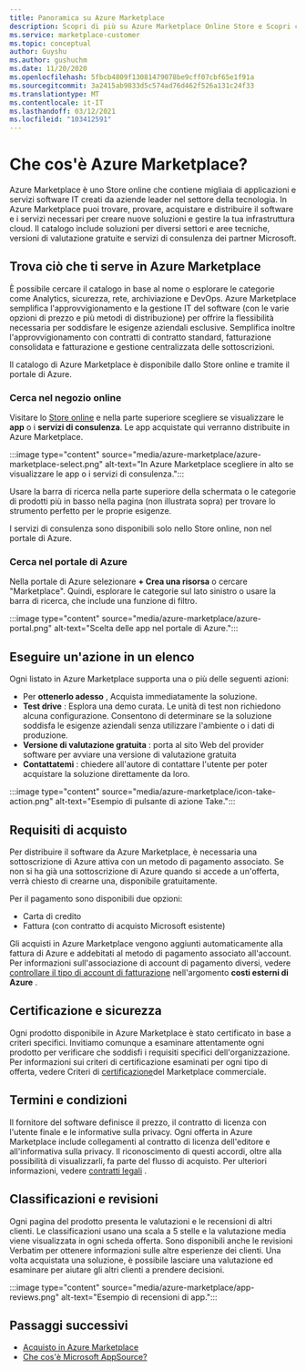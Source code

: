 ```yaml
---
title: Panoramica su Azure Marketplace
description: Scopri di più su Azure Marketplace Online Store e Scopri come trovare e provare software e soluzioni.
ms.service: marketplace-customer
ms.topic: conceptual
author: Guyshu
ms.author: gushuchm
ms.date: 11/20/2020
ms.openlocfilehash: 5fbcb4809f13081479078be9cff07cbf65e1f91a
ms.sourcegitcommit: 3a2415ab9833d5c574ad76d462f526a131c24f33
ms.translationtype: MT
ms.contentlocale: it-IT
ms.lasthandoff: 03/12/2021
ms.locfileid: "103412591"
---
```

# <a name="what-is-azure-marketplace"></a>Che cos'è Azure Marketplace?

Azure Marketplace è uno Store online che contiene migliaia di applicazioni e servizi software IT creati da aziende leader nel settore della tecnologia. In Azure Marketplace puoi trovare, provare, acquistare e distribuire il software e i servizi necessari per creare nuove soluzioni e gestire la tua infrastruttura cloud. Il catalogo include soluzioni per diversi settori e aree tecniche, versioni di valutazione gratuite e servizi di consulenza dei partner Microsoft.

## <a name="find-what-you-need-in-azure-marketplace"></a>Trova ciò che ti serve in Azure Marketplace

È possibile cercare il catalogo in base al nome o esplorare le categorie come Analytics, sicurezza, rete, archiviazione e DevOps. Azure Marketplace semplifica l'approvvigionamento e la gestione IT del software (con le varie opzioni di prezzo e più metodi di distribuzione) per offrire la flessibilità necessaria per soddisfare le esigenze aziendali esclusive. Semplifica inoltre l'approvvigionamento con contratti di contratto standard, fatturazione consolidata e fatturazione e gestione centralizzata delle sottoscrizioni.

Il catalogo di Azure Marketplace è disponibile dallo Store online e tramite il portale di Azure.  

### <a name="search-the-online-store"></a>Cerca nel negozio online

Visitare lo [Store online](https://azuremarketplace.microsoft.com/) e nella parte superiore scegliere se visualizzare le **app** o i **servizi di consulenza**. Le app acquistate qui verranno distribuite in Azure Marketplace.

:::image type="content" source="media/azure-marketplace/azure-marketplace-select.png" alt-text="In Azure Marketplace scegliere in alto se visualizzare le app o i servizi di consulenza.":::

Usare la barra di ricerca nella parte superiore della schermata o le categorie di prodotti più in basso nella pagina (non illustrata sopra) per trovare lo strumento perfetto per le proprie esigenze.

I servizi di consulenza sono disponibili solo nello Store online, non nel portale di Azure.

### <a name="search-in-the-azure-portal"></a>Cerca nel portale di Azure

Nella portale di Azure selezionare **+ Crea una risorsa** o cercare "Marketplace". Quindi, esplorare le categorie sul lato sinistro o usare la barra di ricerca, che include una funzione di filtro.

:::image type="content" source="media/azure-marketplace/azure-portal.png" alt-text="Scelta delle app nel portale di Azure.":::

## <a name="take-action-on-a-listing"></a>Eseguire un'azione in un elenco

Ogni listato in Azure Marketplace supporta una o più delle seguenti azioni:

- Per **ottenerlo adesso** , Acquista immediatamente la soluzione.
- **Test drive** : Esplora una demo curata. Le unità di test non richiedono alcuna configurazione. Consentono di determinare se la soluzione soddisfa le esigenze aziendali senza utilizzare l'ambiente o i dati di produzione.
- **Versione di valutazione gratuita** : porta al sito Web del provider software per avviare una versione di valutazione gratuita
- **Contattatemi** : chiedere all'autore di contattare l'utente per poter acquistare la soluzione direttamente da loro.

:::image type="content" source="media/azure-marketplace/icon-take-action.png" alt-text="Esempio di pulsante di azione Take.":::

## <a name="purchasing-requirements"></a>Requisiti di acquisto

Per distribuire il software da Azure Marketplace, è necessaria una sottoscrizione di Azure attiva con un metodo di pagamento associato. Se non si ha già una sottoscrizione di Azure quando si accede a un'offerta, verrà chiesto di crearne una, disponibile gratuitamente.

Per il pagamento sono disponibili due opzioni:  

- Carta di credito
- Fattura (con contratto di acquisto Microsoft esistente)

Gli acquisti in Azure Marketplace vengono aggiunti automaticamente alla fattura di Azure e addebitati al metodo di pagamento associato all'account. Per informazioni sull'associazione di account di pagamento diversi, vedere [controllare il tipo di account di fatturazione](/azure/cost-management-billing/understand/understand-azure-marketplace-charges#check-billing-account-type) nell'argomento **costi esterni di Azure** .

## <a name="certification-and-security"></a>Certificazione e sicurezza

Ogni prodotto disponibile in Azure Marketplace è stato certificato in base a criteri specifici. Invitiamo comunque a esaminare attentamente ogni prodotto per verificare che soddisfi i requisiti specifici dell'organizzazione. Per informazioni sui criteri di certificazione esaminati per ogni tipo di offerta, vedere Criteri di [certificazione](/legal/marketplace/certification-policies)del Marketplace commerciale.

## <a name="terms-and-conditions"></a>Termini e condizioni

Il fornitore del software definisce il prezzo, il contratto di licenza con l'utente finale e le informative sulla privacy. Ogni offerta in Azure Marketplace include collegamenti al contratto di licenza dell'editore e all'informativa sulla privacy. Il riconoscimento di questi accordi, oltre alla possibilità di visualizzarli, fa parte del flusso di acquisto. Per ulteriori informazioni, vedere [contratti legali](legal-contracts.md) .

## <a name="ratings-and-reviews"></a>Classificazioni e revisioni

Ogni pagina del prodotto presenta le valutazioni e le recensioni di altri clienti. Le classificazioni usano una scala a 5 stelle e la valutazione media viene visualizzata in ogni scheda offerta. Sono disponibili anche le revisioni Verbatim per ottenere informazioni sulle altre esperienze dei clienti. Una volta acquistata una soluzione, è possibile lasciare una valutazione ed esaminare per aiutare gli altri clienti a prendere decisioni.

:::image type="content" source="media/azure-marketplace/app-reviews.png" alt-text="Esempio di recensioni di app.":::

## <a name="next-steps"></a>Passaggi successivi

- [Acquisto in Azure Marketplace](azure-purchasing-invoicing.md)
- [Che cos'è Microsoft AppSource?](appsource-overview.md)